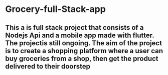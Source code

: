 # Grocery-full-Stack-app
## This a is full stack project that consists of a Nodejs Api and a mobile app made with flutter. The projectis still ongoing. The aim of the project is to create a shopping platform where a user can buy groceries from a shop, then get the product delivered to their doorstep
